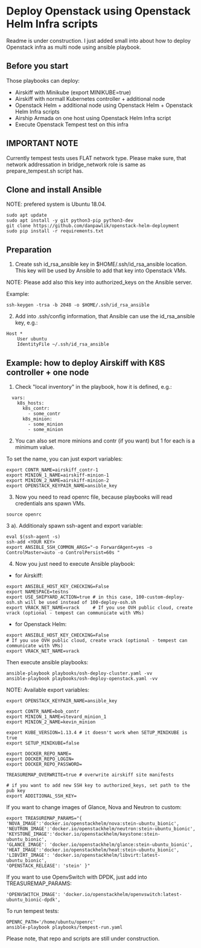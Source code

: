 # Deploy Openstack using Openstack Helm Infra scripts

Readme is under construction. I just added small into about
how to deploy Openstack infra as multi node using ansible playbook.

## Before you start

Those playbooks can deploy:

- Airskiff with Minikube (export MINIKUBE=true)
- Airskiff with normall Kubernetes controller + additional node
- Openstack Helm + additional node using Openstack Helm + Openstack Helm Infra scripts
- Airship Armada on one host using Openstack Helm Infra script
- Execute Openstack Tempest test on this infra


## IMPORTANT NOTE
Currently tempest tests uses FLAT network type. Please make sure,
that network addressation in bridge_network role is same as
prepare_tempest.sh script has.


## Clone and install Ansible
NOTE: prefered system is Ubuntu 18.04.

```
sudo apt update
sudo apt install -y git python3-pip python3-dev
git clone https://github.com/danpawlik/openstack-helm-deployment
sudo pip install -r requirements.txt
```

## Preparation

1. Create ssh id_rsa_ansible key in $HOME/.ssh/id_rsa_ansible location.
This key will be used by Ansible to add that key into Openstack VMs.

NOTE:
Please add also this key into authorized_keys on the Ansible server.

Example:
```
ssh-keygen -trsa -b 2048 -o $HOME/.ssh/id_rsa_ansible
```

2. Add into .ssh/config information, that Ansible can use the
id_rsa_ansible key, e.g.:
```
Host *
    User ubuntu
    IdentityFile ~/.ssh/id_rsa_ansible
```

## Example: how to deploy Airskiff with K8S controller + one node


1. Check "local inventory" in the playbook, how it is defined, e.g.:

```
  vars:
    k8s_hosts:
      k8s_contr:
        - some_contr
      k8s_minion:
        - some_minion
        - some_minion
```

2. You can also set more minions and contr (if you want) but 1 for each is a minimum value.

To set the name, you can just export variables:
```
export CONTR_NAME=airskiff_contr-1
export MINION_1_NAME=airskiff-minion-1
export MINION_2_NAME=airskiff-minion-2
export OPENSTACK_KEYPAIR_NAME=ansible_key
```

3. Now you need to read openrc file, because playbooks will read credentials
ans spawn VMs.

```
source openrc
```

3 a). Additionaly spawn ssh-agent and export variable:
```
eval $(ssh-agent -s)
ssh-add <YOUR KEY>
export ANSIBLE_SSH_COMMON_ARGS="-o ForwardAgent=yes -o ControlMaster=auto -o ControlPersist=60s "
```

4. Now you just need to execute Ansible playbook:
- for Airskiff:
```
export ANSIBLE_HOST_KEY_CHECKING=False
export NAMESPACE=testns
export USE_SHIPYARD_ACTION=true # in this case, 100-custom-deploy-osh.sh will be used instead of 100-deploy-osh.sh
export VRACK_NET_NAME=vrack     # If you use OVH public cloud, create vrack (optional - tempest can communicate with VMs)
```
- for Openstack Helm:
```
export ANSIBLE_HOST_KEY_CHECKING=False
# If you use OVH public cloud, create vrack (optional - tempest can communicate with VMs)
export VRACK_NET_NAME=vrack
```

Then execute ansible playbooks:
```
ansible-playbook playbooks/osh-deploy-cluster.yaml -vv
ansible-playbook playbooks/osh-deploy-openstack.yaml -vv
```

NOTE:
Available export variables:
```
export OPENSTACK_KEYPAIR_NAME=ansible_key

export CONTR_NAME=bob_contr
export MINION_1_NAME=stevard_minion_1
export MINION_2_NAME=kevin_minion

export KUBE_VERSION=1.13.4 # it doesn't work when SETUP_MINIKUBE is true
export SETUP_MINIKUBE=false

export DOCKER_REPO_NAME=
export DOCKER_REPO_LOGIN=
export DOCKER_REPO_PASSWORD=

TREASUREMAP_OVERWRITE=true # overwrite airskiff site manifests

# if you want to add new SSH key to authorized_keys, set path to the pub key
export ADDITIONAL_SSH_KEY=
```

If you want to change images of Glance, Nova and Neutron to custom:
```
export TREASUREMAP_PARAMS="{
'NOVA_IMAGE':'docker.io/openstackhelm/nova:stein-ubuntu_bionic',
'NEUTRON_IMAGE':'docker.io/openstackhelm/neutron:stein-ubuntu_bionic',
'KEYSTONE_IMAGE':'docker.io/openstackhelm/keystone:stein-ubuntu_bionic',
'GLANCE_IMAGE': 'docker.io/openstackhelm/glance:stein-ubuntu_bionic',
'HEAT_IMAGE':'docker.io/openstackhelm/heat:stein-ubuntu_bionic',
'LIBVIRT_IMAGE': 'docker.io/openstackhelm/libvirt:latest-ubuntu_bionic',
'OPENSTACK_RELEASE': 'stein' }"
```

If you want to use OpenvSwitch with DPDK, just add into TREASUREMAP_PARAMS:
```
'OPENVSWITCH_IMAGE': 'docker.io/openstackhelm/openvswitch:latest-ubuntu_bionic-dpdk',
```

To run tempest tests:
```
OPENRC_PATH='/home/ubuntu/openrc'
ansible-playbook playbooks/tempest-run.yaml
```

Please note, that repo and scripts are still under construction.
